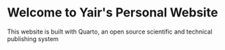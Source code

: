# Welcome to Yair's Personal Website

This website is built with Quarto, an open source scientific and technical publishing system
